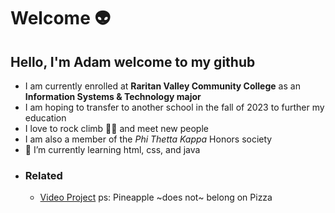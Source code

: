 # Welcome :alien:
## Hello, I'm Adam welcome to my github
- I am currently enrolled at **Raritan Valley Community College** as an **Information Systems & Technology major**
- I am hoping to transfer to another school in the fall of 2023 to further my education
- I love to rock climb :climbing_man: and meet new people
- I am also a member of the *Phi Thetta Kappa* Honors society
- 🌱 I’m currently learning html, css, and java
- ### Related
  -  [Video Project](https://www.youtube.com/watch?v=dQw4w9WgXcQ)
ps: Pineapple ~does not~ belong on Pizza
